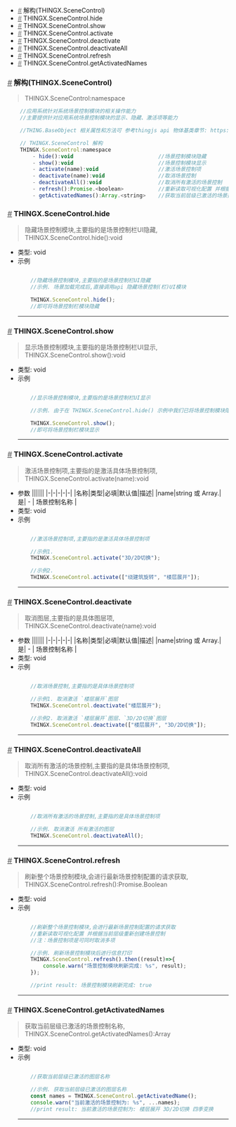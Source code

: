 <!-- @import "[TOC]" {cmd="toc" depthFrom=1 depthTo=6 orderedList=false} -->

<!-- code_chunk_output -->

- [*<a href="#"><font color="grey">#</font></a>* 解构(THINGX.SceneControl)](#font-colorgreyfont-解构thingxscenecontrol)
- [*<a href="#"><font color="grey">#</font></a>* THINGX.SceneControl.hide](#font-colorgreyfont-thingxscenecontrolhide)
- [*<a href="#"><font color="grey">#</font></a>* THINGX.SceneControl.show](#font-colorgreyfont-thingxscenecontrolshow)
- [*<a href="#"><font color="grey">#</font></a>* THINGX.SceneControl.activate](#font-colorgreyfont-thingxscenecontrolactivate)
- [*<a href="#"><font color="grey">#</font></a>* THINGX.SceneControl.deactivate](#font-colorgreyfont-thingxscenecontroldeactivate)
- [*<a href="#"><font color="grey">#</font></a>* THINGX.SceneControl.deactivateAll](#font-colorgreyfont-thingxscenecontroldeactivateall)
- [*<a href="#"><font color="grey">#</font></a>* THINGX.SceneControl.refresh](#font-colorgreyfont-thingxscenecontrolrefresh)
- [*<a href="#"><font color="grey">#</font></a>* THINGX.SceneControl.getActivatedNames](#font-colorgreyfont-thingxscenecontrolgetactivatednames)

<!-- /code_chunk_output -->

### *<a href="#"><font color="grey">#</font></a>* 解构(THINGX.SceneControl)
> THINGX.SceneControl:namespace
```javascript
    //应用系统针对系统场景控制模块的相关操作能力
    //主要提供针对应用系统场景控制模块的显示、隐藏、激活项等能力

    //THING.BaseObject 相关属性和方法可 参考thingjs api 物体基类章节: https://docs.thingjs.com/cn/apidocs/THING.BaseObject.html)

    // THINGX.SceneControl 解构
    THINGX.SceneControl:namespace
        - hide():void                           //场景控制模块隐藏    
        - show():void                           //场景控制模块显示
        - activate(name):void                   //激活场景控制项
        - deactivate(name):void                 //取消场景控制
        - deactivateAll():void                  //取消所有激活的场景控制
        - refresh():Promise.<boolean>           //重新读取可视化配置 并根据当前层级重新创建场景控制功能
        - getActivatedNames():Array.<string>    //获取当前层级已激活的场景控制名称   

```


### *<a href="#"><font color="grey">#</font></a>* THINGX.SceneControl.hide
> 隐藏场景控制模块,主要指的是场景控制栏UI隐藏, THINGX.SceneControl.hide():void
   
* 类型: void
* 示例
    ```javascript

        //隐藏场景控制模块,主要指的是场景控制栏UI隐藏
        //示例. 场景加载完成后,直接调用api 隐藏场景控制(栏)UI模块

        THINGX.SceneControl.hide();
        //即可将场景控制栏模块隐藏

    ```
    ***

### *<a href="#"><font color="grey">#</font></a>* THINGX.SceneControl.show
> 显示场景控制模块,主要指的是场景控制栏UI显示, THINGX.SceneControl.show():void
   
* 类型: void
* 示例
    ```javascript

        //显示场景控制模块,主要指的是场景控制栏UI显示

        //示例. 由于在 THINGX.SceneControl.hide() 示例中我们已将场景控制模块隐藏,直接调用api 显示场景控制(栏)UI模块，检查结果

        THINGX.SceneControl.show();
        //即可将场景控制栏模块显示

    ```
    ***

### *<a href="#"><font color="grey">#</font></a>* THINGX.SceneControl.activate
> 激活场景控制项,主要指的是激活具体场景控制项, THINGX.SceneControl.activate(name):void
* 参数
  ||||||
  |-|-|-|-|-|
  |名称|类型|必填|默认值|描述|
  |name|string 或 Array.<string>|是| - | 场景控制名称 |      
* 类型: void
* 示例
    ```javascript

        //激活场景控制项,主要指的是激活具体场景控制项

        //示例1.
        THINGX.SceneControl.activate("3D/2D切换");

        //示例2. 
        THINGX.SceneControl.activate(["绕建筑旋转", "楼层展开"]);

    ```
    ***
                             
### *<a href="#"><font color="grey">#</font></a>* THINGX.SceneControl.deactivate
> 取消图层,主要指的是具体图层项, THINGX.SceneControl.deactivate(name):void
* 参数
  ||||||
  |-|-|-|-|-|
  |名称|类型|必填|默认值|描述|
  |name|string 或 Array.<string>|是| - | 场景控制名称 |   
* 类型: void
* 示例
    ```javascript

        //取消场景控制,主要指的是具体场景控制项

        //示例1. 取消激活 `楼层展开`图层
        THINGX.SceneControl.deactivate("楼层展开");

        //示例2. 取消激活 `楼层展开`图层、`3D/2D切换`图层
        THINGX.SceneControl.deactivate(["楼层展开", "3D/2D切换"]);

    ```
    ***

### *<a href="#"><font color="grey">#</font></a>* THINGX.SceneControl.deactivateAll
> 取消所有激活的场景控制,主要指的是具体场景控制项, THINGX.SceneControl.deactivateAll():void
  
* 类型: void
* 示例
    ```javascript

        //取消所有激活的场景控制,主要指的是具体场景控制项

        //示例. 取消激活 所有激活的图层
        THINGX.SceneControl.deactivateAll();

    ```
    ***

### *<a href="#"><font color="grey">#</font></a>* THINGX.SceneControl.refresh
> 刷新整个场景控制模块,会进行最新场景控制配置的请求获取, THINGX.SceneControl.refresh():Promise.Boolean
   
* 类型: void
* 示例
    ```javascript

        //刷新整个场景控制模块,会进行最新场景控制配置的请求获取
        //重新读取可视化配置 并根据当前层级重新创建场景控制
        //注：场景控制项是可同时取消多项

        //示例. 刷新场景控制模块后进行信息打印
        THINGX.SceneControl.refresh().then((result)=>{
            console.warn("场景控制模块刷新完成: %s", result);
        });

        //print result: 场景控制模块刷新完成: true
    ```
    ***

### *<a href="#"><font color="grey">#</font></a>* THINGX.SceneControl.getActivatedNames
> 获取当前层级已激活的场景控制名称, THINGX.SceneControl.getActivatedNames():Array 

* 类型: void
* 示例
    ```javascript

        //获取当前层级已激活的图层名称

        //示例. 获取当前层级已激活的图层名称
        const names = THINGX.SceneControl.getActivatedName();
        console.warn("当前激活的场景控制为: %s", ...names);
        //print result: 当前激活的场景控制为: 楼层展开 3D/2D切换 四季变换

    ```
    ***